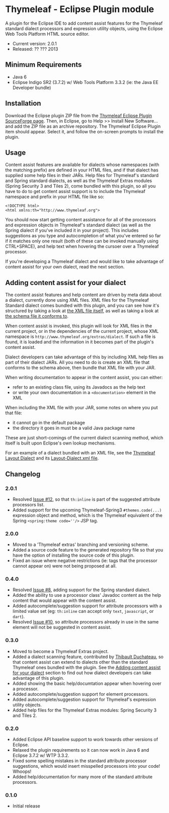 
Thymeleaf - Eclipse Plugin module
=================================

A plugin for the Eclipse IDE to add content assist features for the Thymeleaf
standard dialect processors and expression utility objects, using the Eclipse
Web Tools Platform HTML source editor.

 - Current version: 2.0.1
 - Released: ?? ??? 2013


Minimum Requirements
--------------------

 - Java 6
 - Eclipse Indigo SR2 (3.7.2) w/ Web Tools Platform 3.3.2 (ie: the Java EE
   Developer bundle)


Installation
------------

Download the Eclipse plugin ZIP file from the [Thymeleaf Eclipse Plugin SourceForge page](https://sourceforge.net/projects/thymeleaf/files/thymeleaf-extras-eclipse-plugin/).
Then, in Eclipse, go to Help >> Install New Software... and add the ZIP file as
an archive repository.  The Thymeleaf Eclipse Plugin item should appear.  Select
it, and follow the on-screen prompts to install the plugin.


Usage
-----

Content assist features are available for dialects whose namespaces (with the
matching prefix) are defined in your HTML files, and if that dialect has
supplied some help files in their JARs.  Help files for Thymeleaf's standard and
Spring standard dialects, as well as the Thymeleaf Extras modules (Spring
Security 3 and Tiles 2), come bundled with this plugin, so all you have to do to
get content assist support is to include the Thymeleaf namespace and prefix in
your HTML file like so:

	<!DOCTYPE html>
	<html xmlns:th="http://www.thymeleaf.org">

You should now start getting content assistance for all of the processors and
expression objects in Thymeleaf's standard dialect (as well as the Spring
dialect if you've included it in your project).  This includes suggestions as
you type and autocompletion of what you've entered so far if it matches only one
result (both of these can be invoked manually using CTRL+SPACE), and help text
when hovering the cursoer over a Thymeleaf processor.

If you're developing a Thymeleaf dialect and would like to take advantage of
content assist for your own dialect, read the next section.


Adding content assist for your dialect
--------------------------------------

The content assist features and help content are driven by meta data about a
dialect, currently done using XML files.  XML files for the Thymeleaf Standard
dialect comes bundled with this plugin, and you can see how it's structured by
taking a look at [the XML file itself](https://github.com/thymeleaf/thymeleaf-extras-eclipse-plugin/blob/2.0-master/bundles/thymeleaf-extras-eclipse-plugin.dialect-files/dialects/Standard-Dialect.xml),
as well as taking a look at [the schema file it conforms to](https://github.com/thymeleaf/thymeleaf-extras-eclipse-plugin/blob/2.0-master/bundles/thymeleaf-extras-eclipse-plugin.dialect/schemas/thymeleaf-dialect-help.xsd).

When content assist is invoked, this plugin will look for XML files in the
current project, or in the dependencies of the current project, whose XML
namespace is `http://www.thymeleaf.org/extras/dialect`.  If such a file is
found, it is loaded and the information in it becomes part of the plugin's
content assist.

Dialect developers can take advantage of this by including XML help files as
part of their dialect JARs.  All you need to do is create an XML file that
conforms to the schema above, then bundle that XML file with your JAR.

When writing documentation to appear in the content assist, you can either:
 - refer to an existing class file, using its Javadocs as the help text
 - or write your own documentation in a `<documentation>` element in the XML

When including the XML file with your JAR, some notes on where you put that
file:

 - it cannot go in the default package
 - the directory it goes in must be a valid Java package name

These are just short-comings of the current dialect scanning method, which
itself is built upon Eclipse's own lookup mechanisms.

For an example of a dialect bundled with an XML file, see the [Thymeleaf Layout Dialect](https://github.com/ultraq/thymeleaf-layout-dialect)
and its [Layout-Dialect.xml file](https://github.com/ultraq/thymeleaf-layout-dialect/blob/master/Resources/nz/net/ultraq/web/thymeleaf/Layout-Dialect.xml).


Changelog
---------

### 2.0.1
 - Resolved [Issue #12](https://github.com/thymeleaf/thymeleaf-extras-eclipse-plugin/issues/12),
   so that `th:inline` is part of the suggested attribute processors list.
 - Added support for the upcoming Thymeleaf-Spring3 `#themes.code(...)`
   expression object and method, which is the Thymeleaf equivalent of the Spring
   `<spring:theme code=''/>` JSP tag.

### 2.0.0
 - Moved to a 'Thymeleaf extras' branching and versioning scheme.
 - Added a source code feature to the generated repository file so that you have
   the option of installing the source code of this plugin.
 - Fixed an issue where negative restrictions (ie: tags that the processor
   cannot appear on) were not being proposed at all.

### 0.4.0
 - Resolved [Issue #8](https://github.com/thymeleaf/thymeleaf-extras-eclipse-plugin/issues/8),
   adding support for the Spring standard dialect.
 - Added the ability to use a processor class' Javadoc content as the help
   content that would appear with the content assist.
 - Added autocomplete/suggestion support for attribute processors with a limited
   value set (eg: `th:inline` can accept only `text`, `javascript`, or `dart`).
 - Resolved [Issue #10](https://github.com/thymeleaf/thymeleaf-extras-eclipse-plugin/issues/10),
   so attribute processors already in use in the same element will not be
   suggested in content assist.

### 0.3.0
 - Moved to become a Thymeleaf Extras project.
 - Added a dialect scanning feature, contributed by [Thibault Duchateau](https://github.com/tduchateau),
   so that content assist can extend to dialects other than the standard
   Thymeleaf ones bundled with the plugin.  See the [Adding content assist for
   your dialect](#adding-content-assist-for-your-dialect) section to find out how
   dialect developers can take advantage of this plugin.
 - Added showing the basic help/documtation appear when hovering over a
   processor.
 - Added autocomplete/suggestion support for element processors.
 - Added autocomplete/suggestion support for Thymeleaf's expression utility
   objects.
 - Added help files for the Thymeleaf Extras modules: Spring Security 3 and
   Tiles 2.

### 0.2.0
 - Added Eclipse API baseline support to work towards other versions of Eclipse.
 - Relaxed the plugin requirements so it can now work in Java 6 and Eclipse
   3.7.2 w/ WTP 3.3.2.
 - Fixed some spelling mistakes in the standard attribute processor suggestions,
   which would insert misspelled processors into your code!  Whoops!
 - Added help/documentation for many more of the standard attribute processors.
   
### 0.1.0
 - Initial release
